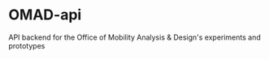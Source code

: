 # OMAD-api
API backend for the Office of Mobility Analysis &amp; Design's experiments and prototypes
